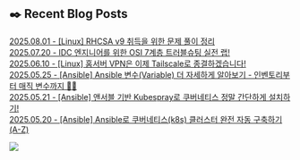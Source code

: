 
## ✒️ Recent Blog Posts
[2025.08.01 - [Linux] RHCSA v9 취득을 위한 문제 풀이 정리](https://jaehyojjang.dev/리눅스서버/rhcsa/rhcsa-example-01/) <br/>
[2025.07.20 - IDC 엔지니어를 위한 OSI 7계층 트러블슈팅 실전 랩!](https://jaehyojjang.dev/네트워크/eve-ng/idc-osi7-troubleshooting/) <br/>
[2025.06.10 - [Linux] 홈서버 VPN은 이제 Tailscale로 종결하겠습니다!](https://jaehyojjang.dev/리눅스서버/리눅스/tailscale/) <br/>
[2025.05.25 - [Ansible] Ansible 변수(Variable) 더 자세하게 알아보기 - 인벤토리부터 매직 변수까지 🧙‍♂️](https://jaehyojjang.dev/IaC/Ansible/variable-detail/) <br/>
[2025.05.21 - [Ansible] 앤서블 기반 Kubespray로 쿠버네티스 정말 간단하게 설치하기!](https://jaehyojjang.dev/IaC/Ansible/kubespray/) <br/>
[2025.05.20 - [Ansible] Ansible로 쿠버네티스(k8s) 클러스터 완전 자동 구축하기 (A-Z)](https://jaehyojjang.dev/IaC/Ansible/k8s%20설치/) <br/>


<img src="https://img.shields.io/badge/최근%20배포일-2025/08/08_00:30-%23121212?style=flat">